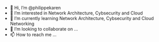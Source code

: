 - 👋 Hi, I’m @philippekaren
- 👀 I’m interested in Network Architecture, Cybsecurity and Cloud
- 🌱 I’m currently learning Network Architecture, Cybsecurity and Cloud Networking
- 💞️ I’m looking to collaborate on ...
- 📫 How to reach me ...

<!---
philippekaren/philippekaren is a ✨ special ✨ repository because its `README.md` (this file) appears on your GitHub profile.
You can click the Preview link to take a look at your changes.
--->
